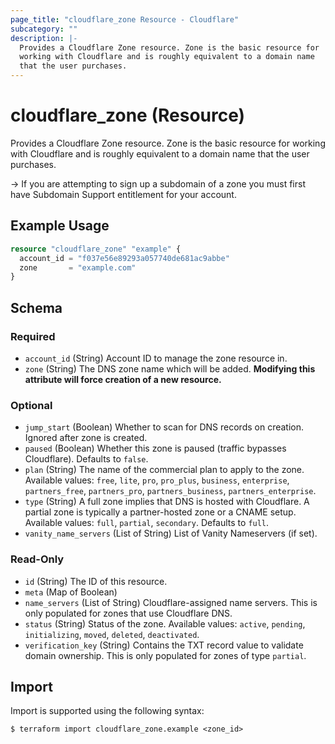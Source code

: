 ```yaml
---
page_title: "cloudflare_zone Resource - Cloudflare"
subcategory: ""
description: |-
  Provides a Cloudflare Zone resource. Zone is the basic resource for
  working with Cloudflare and is roughly equivalent to a domain name
  that the user purchases.
---
```


# cloudflare_zone (Resource)

Provides a Cloudflare Zone resource. Zone is the basic resource for
working with Cloudflare and is roughly equivalent to a domain name
that the user purchases.

-> If you are attempting to sign up a subdomain of a zone you must first have Subdomain Support entitlement for your account.

## Example Usage

```terraform
resource "cloudflare_zone" "example" {
  account_id = "f037e56e89293a057740de681ac9abbe"
  zone       = "example.com"
}
```
<!-- schema generated by tfplugindocs -->
## Schema

### Required

- `account_id` (String) Account ID to manage the zone resource in.
- `zone` (String) The DNS zone name which will be added. **Modifying this attribute will force creation of a new resource.**

### Optional

- `jump_start` (Boolean) Whether to scan for DNS records on creation. Ignored after zone is created.
- `paused` (Boolean) Whether this zone is paused (traffic bypasses Cloudflare). Defaults to `false`.
- `plan` (String) The name of the commercial plan to apply to the zone. Available values: `free`, `lite`, `pro`, `pro_plus`, `business`, `enterprise`, `partners_free`, `partners_pro`, `partners_business`, `partners_enterprise`.
- `type` (String) A full zone implies that DNS is hosted with Cloudflare. A partial zone is typically a partner-hosted zone or a CNAME setup. Available values: `full`, `partial`, `secondary`. Defaults to `full`.
- `vanity_name_servers` (List of String) List of Vanity Nameservers (if set).

### Read-Only

- `id` (String) The ID of this resource.
- `meta` (Map of Boolean)
- `name_servers` (List of String) Cloudflare-assigned name servers. This is only populated for zones that use Cloudflare DNS.
- `status` (String) Status of the zone. Available values: `active`, `pending`, `initializing`, `moved`, `deleted`, `deactivated`.
- `verification_key` (String) Contains the TXT record value to validate domain ownership. This is only populated for zones of type `partial`.

## Import

Import is supported using the following syntax:

```shell
$ terraform import cloudflare_zone.example <zone_id>
```
